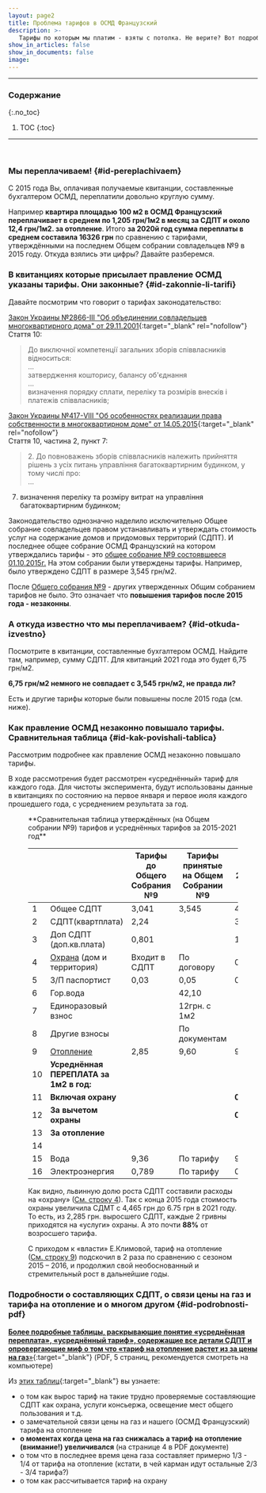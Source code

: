 ```yaml
---
layout: page2
title: Проблема тарифов в ОСМД Французский
description: >-
   Тарифы по которым мы платим - взяты с потолка. Не верите? Вот подробное объяснение
show_in_articles: false
show_in_documents: false
image: 
---
```


----
### Содержание
{:.no_toc}

1. TOC
{:toc}

----
<br>

### Мы переплачиваем! {#id-pereplachivaem}
С 2015 года Вы, оплачивая получаемые квитанции, составленные бухгалтером ОСМД, переплатили довольно круглую сумму. 

Например **квартира площадью 100 м2 в ОСМД Французский переплачивает в среднем по 1,205 грн/1м2 в месяц за СДПТ и около 12,4 грн/1м2. за отопление**. 
Итого **за 2020й год сумма переплаты в среднем составила 16326 грн** по сравнению с тарифами, утверждёнными на последнем Общем собрании совладельцев №9 в 2015 году.
Откуда взялись эти цифры? Давайте разберемся.

### В квитанциях которые присылает правление ОСМД указаны тарифы. Они законные? {#id-zakonnie-li-tarifi}
Давайте посмотрим что говорит о тарифах законодательство:

[Закон Украины №2866-III "Об объединении совладельцев многоквартирного дома" от 29.11.2001](https://zakon.rada.gov.ua/laws/show/2866-14#n128){:target="_blank" rel="nofollow"}<br>
Стаття 10:
>До виключної компетенції загальних зборів співвласників відноситься:<br>
...<br>
затвердження кошторису, балансу об'єднання<br>
...<br>
визначення порядку сплати, переліку та розмірів внесків і платежів співвласників;


[Закон Украины №417-VIII "Об особенностях реализации права собственности в многоквартирном доме" от 14.05.2015](https://zakon.rada.gov.ua/laws/show/417-19#n66){:target="_blank" rel="nofollow"}<br>
Стаття 10, частина 2, пункт 7:
> 2\. До повноважень зборів співвласників належить прийняття рішень з усіх питань управління багатоквартирним будинком, у тому числі про:<br>
...<br>
7) визначення переліку та розміру витрат на управління багатоквартирним будинком;

Законодательство однозначно наделило исключительно Общее собрание совладельцев правом устанавливать и утверждать стоимость услуг на
содержание домов и придомовых территорий (СДПТ). И последнее общее собрание ОСМД Французский на котором утверждались тарифы - это [общее собрание №9 состоявшееся 01.10.2015г.](https://orgkomitet-osmd-fran.org/2021/03/05/istoriya-osmd-franzuskij.html#id-2015-sobranie-9-podgotovka)
На этом собрании были утверждены тарифы. Например, было утверждено СДПТ в размере 3,545 грн/м2.

После [Общего собрания №9](https://orgkomitet-osmd-fran.org/2021/03/05/istoriya-osmd-franzuskij.html#id-2015-sobranie-9-podgotovka) - других утвержденных 
Общим собранием тарифов не было. Это означает что **повышения тарифов после 2015 года - незаконны**.



### А откуда известно что мы переплачиваем? {#id-otkuda-izvestno}
Посмотрите в квитанции, составленные бухгалтером ОСМД. Найдите там, например, сумму СДПТ. Для квитанций 2021 года это будет 6,75 грн/м2.

**6,75 грн/м2 немного не совпадает с 3,545 грн/м2, не правда ли?**<br>

Есть и другие тарифы которые были повышены после 2015 года (см. ниже).


### Как правление ОСМД незаконно повышало тарифы. Сравнительная таблица {#id-kak-povishali-tablica}
Рассмотрим подробнее как правление ОСМД незаконно повышало тарифы. 

В ходе рассмотрения будет рассмотрен «усреднённый» тариф для каждого года. Для чистоты эксперимента, будут использованы данные в квитанциях 
по состоянию на первое января и первое июля каждого прошедшего года, с усреднением результата за год.


<figure markdown="1">
<figcaption markdown="1">
**Сравнительная таблица утверждённых (на Общем собрании №9) тарифов и усреднённых тарифов за 2015-2021 год**
</figcaption>

|    |                                         | Тарифы до Общего Собрания №9 | Тарифы принятые на Общем Собрании №9 | 2015     | 2016     | 2017      | 2018      | 2019      | 2020      | 2021      |
|----|-----------------------------------------|------------------------------|--------------------------------------|----------|----------|-----------|-----------|-----------|-----------|-----------|
| 1  | <a id="r1"></a>Общее СДПТ               | 3,041                        | 3,545                                | 4,465    | 4,505    | 4,679     | 4,995     | 5,69      | 6,75      | 6,75      |
| 2  | <a id="r2"></a>СДПТ(квартплата)         | 2,24                         |                                      | 3,092    | 3,092    | 3,090     | 3,090     | 3,210     | 3,865     | 3,915     |
| 3  | <a id="r3"></a>Доп СДПТ (доп.кв.плата)  | 0,801                        |                                      | 1,373    | 1,413    | 1,5875    | 1,909     | 2,4755    | 2,86      | 2,835     |
| 4  | <a id="r4"></a>[Охрана](#d-oxrana) (дом и территория)| Входит в СДПТ                | По договору                          | 0,87     | 0,91     | 0,9365    | 1,365     | 1,7685    | 2         | 2         |
| 5  | <a id="r5"></a>З/П паспортист           | 0,03                         | 0,05                                 | 0,05     | 0,05     | 0,05      | 0,05      | 0,05      | 0,05      |           |
| 6  | <a id="r6"></a>Гор.вода                 |                              | 42,10                                |          |          |           |           |           |           |           |
| 7  | <a id="r7"></a>Единоразовый взнос       |                              | 12грн. с 1м2                         |          |          |           |           |           |           |           |
| 8  | <a id="r8"></a>Другие взносы            |                              | По документам                        |          |          |           |           |           |           |           |
| 9  | <a id="r9"></a>[Отопление](#d-otoplenie)| 2,85                         | 9,60                                 | 9,60     | 9,60     | 19,45     | 19,45     | 22        | 22        | 25,3      |
| 10 | <a id="r10"></a>**Усреднённая ПЕРЕПЛАТА за 1м2 в год:**|                              |                                      |          |          |           |           |           |           |           |
| 11 | <a id="r11"></a>**Включая охрану**      |                              |                                      | **0,92** | **0,96** | **1,134** | **1,45**  | **2,145** | **3,205** | **3,205** |
| 12 | <a id="r12"></a>**За вычетом охраны**   |                              |                                      | **0,05** | **0,05** | **0,198** | **0,085** | **0,377** | **1,205** | **1,205** |
| 13 | <a id="r13"></a>**За отопление**        |                              |                                      |          |          | **9,85**  | **9,85**  | **12,4**  | **12,4**  | **15,7**  |
| 14 |                                         |                              |                                      |          |          |           |           |           |           |           |
| 15 | <a id="r15"></a>Вода                    | 9,36                         | По тарифу                            | 9,36     | 10,296   | 12,984    | 16,128    | 21,948    | 21,948    | 30,024    |
| 16 | <a id="r16"></a>Электроэнергия          | 0,789                        | По тарифу                            | 0,789    | 0,99     | 1,485     | 1,68      | 1,68      | 1,68      | 1,68      |

<a id="d-oxrana"></a>Как видно, львинную долю роста СДПТ составили расходы на «охрану» ([См. строку 4](#r4)). Так с конца 2015 года стоимость охраны увеличила СДМТ с 4,465 грн до 6.75 грн в 2021 году. 
То есть, из 2,285 грн. выросшего СДПТ, каждые 2 гривны приходятся на «услуги» охраны. А это почти **88%** от возросшего тарифа.

<a id="d-otoplenie"></a>С приходом к «власти» Е.Климовой, тариф на отопление ([См. строку 9](#r9)) подскочил в 2 раза по сравнению с сезоном 2015 – 2016, и продолжил свой необоснованный и
стремительный рост в дальнейшие годы.

</figure>


### Подробности о составляющих СДПТ, о связи цены на газ и тарифа на отопление и о многом другом {#id-podrobnosti-pdf}

[**Более подробные таблицы, раскрывающие понятие «усреднённая переплата», «усреднённый тариф», 
содержащие все детали СДПТ и опровергающие миф о том что «тариф на отопление растет из за цены на газ**»](/assets/2021-10-08-tarif-2-6.pdf){:target="_blank"} (PDF, 5 страниц, рекомендуется смотреть на компьютере)

Из [этих таблиц](/assets/2021-10-08-tarif-2-6.pdf){:target="_blank"} вы узнаете:

* о том как вырос тариф на такие трудно проверяемые составляющие СДПТ как охрана, услуги консьержа, освещение мест общего пользования и т.д.
* о замечательной связи цены на газ и нашего (ОСМД Французский) тарифа на отопление
* **о моментах когда цена на газ снижалась а тариф на отопление (внимание!) увеличивался** (на странице 4 в PDF документе)
* о том что в последнее время цена газа составляет примерно 1/3 - 1/4 от тарифа на отопление (кстати, в чей карман идут остальные 2/3 - 3/4 тарифа?)
* о том как рассчитывается тариф на охрану



